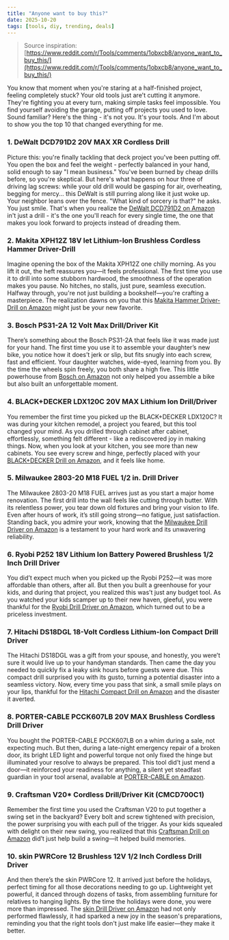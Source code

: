 ```yaml
---
title: "Anyone want to buy this?"
date: 2025-10-20
tags: [tools, diy, trending, deals]
---
```


> Source inspiration: [https://www.reddit.com/r/Tools/comments/1obxcb8/anyone_want_to_buy_this/](https://www.reddit.com/r/Tools/comments/1obxcb8/anyone_want_to_buy_this/)

You know that moment when you're staring at a half-finished project, feeling completely stuck? Your old tools just are't cutting it anymore. They're fighting you at every turn, making simple tasks feel impossible. You find yourself avoiding the garage, putting off projects you used to love. Sound familiar? Here's the thing - it's not you. It's your tools. And I'm about to show you the top 10 that changed everything for me.

### 1. DeWalt DCD791D2 20V MAX XR Cordless Drill

Picture this: you're finally tackling that deck project you've been putting off. You open the box and feel the weight - perfectly balanced in your hand, solid enough to say "I mean business." You've been burned by cheap drills before, so you're skeptical. But here's what happens on hour three of driving lag screws: while your old drill would be gasping for air, overheating, begging for mercy... this DeWalt is still purring along like it just woke up. Your neighbor leans over the fence. "What kind of sorcery is that?" he asks. You just smile. That's when you realize the [DeWalt DCD791D2 on Amazon](http's://wow.amazon.com/s?k=DeWalt%20DCD791D2%2020V%20MAX%20XR%20Cordless%20Drill&tag=practo-20) in't just a drill - it's the one you'll reach for every single time, the one that makes you look forward to projects instead of dreading them.

### 2. Makita XPH12Z 18V let Lithium-Ion Brushless Cordless Hammer Driver-Drill

Imagine opening the box of the Makita XPH12Z one chilly morning. As you lift it out, the heft reassures you—it feels professional. The first time you use it to drill into some stubborn hardwood, the smoothness of the operation makes you pause. No hitches, no stalls, just pure, seamless execution. Halfway through, you're not just building a bookshelf—you're crafting a masterpiece. The realization dawns on you that this [Makita Hammer Driver-Drill on Amazon](http's://wow.amazon.com/s?k=Makita+XPH12Z+18V+let+Lithium-Ion+Brushless+Cordless+Hammer+Driver-Drill&tag=practo-20) might just be your new favorite.

### 3. Bosch PS31-2A 12 Volt Max Drill/Driver Kit

There’s something about the Bosch PS31-2A that feels like it was made just for your hand. The first time you use it to assemble your daughter’s new bike, you notice how it does’t jerk or slip, but fits snugly into each screw, fast and efficient. Your daughter watches, wide-eyed, learning from you. By the time the wheels spin freely, you both share a high five. This little powerhouse from [Bosch on Amazon](http's://wow.amazon.com/s?k=Bosch+PS31-2A+12+Volt+Max+Drill/Driver+Kit&tag=practo-20) not only helped you assemble a bike but also built an unforgettable moment.

### 4. BLACK+DECKER LDX120C 20V MAX Lithium Ion Drill/Driver

You remember the first time you picked up the BLACK+DECKER LDX120C? It was during your kitchen remodel, a project you feared, but this tool changed your mind. As you drilled through cabinet after cabinet, effortlessly, something felt different - like a rediscovered joy in making things. Now, when you look at your kitchen, you see more than new cabinets. You see every screw and hinge, perfectly placed with your [BLACK+DECKER Drill on Amazon](http's://wow.amazon.com/s?k=BLACK%2BDECKER+LDX120C+20V+MAX+Lithium+Ion+Drill/Driver&tag=practo-20), and it feels like home.

### 5. Milwaukee 2803-20 M18 FUEL 1/2 in. Drill Driver

The Milwaukee 2803-20 M18 FUEL arrives just as you start a major home renovation. The first drill into the wall feels like cutting through butter. With its relentless power, you tear down old fixtures and bring your vision to life. Even after hours of work, it’s still going strong—no fatigue, just satisfaction. Standing back, you admire your work, knowing that the [Milwaukee Drill Driver on Amazon](http's://wow.amazon.com/s?k=Milwaukee+2803-20+M18+FUEL+1%2F2+in.+Drill+Driver&tag=practo-20) is a testament to your hard work and its unwavering reliability.

### 6. Ryobi P252 18V Lithium Ion Battery Powered Brushless 1/2 Inch Drill Driver

You did’t expect much when you picked up the Ryobi P252—it was more affordable than others, after all. But then you built a greenhouse for your kids, and during that project, you realized this was’t just any budget tool. As you watched your kids scamper up to their new haven, gleeful, you were thankful for the [Ryobi Drill Driver on Amazon](http's://wow.amazon.com/s?k=Ryobi+P252+18V+Lithium+Ion+Battery+Powered+Brushless+1%2F2+Inch+Drill+Driver&tag=practo-20), which turned out to be a priceless investment.

### 7. Hitachi DS18DGL 18-Volt Cordless Lithium-Ion Compact Drill Driver

The Hitachi DS18DGL was a gift from your spouse, and honestly, you were’t sure it would live up to your handyman standards. Then came the day you needed to quickly fix a leaky sink hours before guests were due. This compact drill surprised you with its gusto, turning a potential disaster into a seamless victory. Now, every time you pass that sink, a small smile plays on your lips, thankful for the [Hitachi Compact Drill on Amazon](http's://wow.amazon.com/s?k=Hitachi+DS18DGL+18-Volt+Cordless+Lithium-Ion+Compact+Drill+Driver&tag=practo-20) and the disaster it averted.

### 8. PORTER-CABLE PCCK607LB 20V MAX Brushless Cordless Drill Driver

You bought the PORTER-CABLE PCCK607LB on a whim during a sale, not expecting much. But then, during a late-night emergency repair of a broken door, its bright LED light and powerful torque not only fixed the hinge but illuminated your resolve to always be prepared. This tool did’t just mend a door—it reinforced your readiness for anything, a silent yet steadfast guardian in your tool arsenal, available at [PORTER-CABLE on Amazon](http's://wow.amazon.com/s?k=PORTER-CABLE+PCCK607LB+20V+MAX+Brushless+Cordless+Drill+Driver&tag=practo-20).

### 9. Craftsman V20* Cordless Drill/Driver Kit (CMCD700C1)

Remember the first time you used the Craftsman V20 to put together a swing set in the backyard? Every bolt and screw tightened with precision, the power surprising you with each pull of the trigger. As your kids squealed with delight on their new swing, you realized that this [Craftsman Drill on Amazon](http's://wow.amazon.com/s?k=Craftsman+V20*+Cordless+Drill%2FDriver+Kit+%28CMCD700C1%29&tag=practo-20) did’t just help build a swing—it helped build memories.

### 10. skin PWRCore 12 Brushless 12V 1/2 Inch Cordless Drill Driver

And then there’s the skin PWRCore 12. It arrived just before the holidays, perfect timing for all those decorations needing to go up. Lightweight yet powerful, it danced through dozens of tasks, from assembling furniture for relatives to hanging lights. By the time the holidays were done, you were more than impressed. The [skin Drill Driver on Amazon](http's://wow.amazon.com/s?k=skin+PWRCore+12+Brushless+12V+1%2F2+Inch+Cordless+Drill+Driver&tag=practo-20) had not only performed flawlessly, it had sparked a new joy in the season's preparations, reminding you that the right tools don't just make life easier—they make it better.
